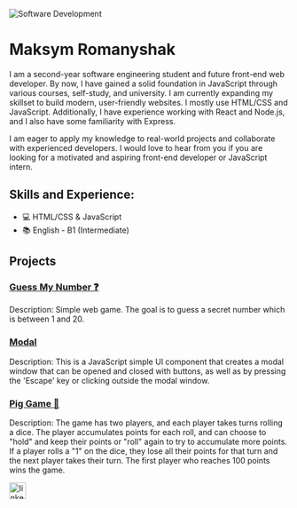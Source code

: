 ![Software Development](https://media.licdn.com/dms/image/D4E16AQGZyAkfhx0Jnw/profile-displaybackgroundimage-shrink_350_1400/0/1680433029314?e=1691625600&v=beta&t=jD3QWBESCQJfSSpiyYn4kORLzydgoIVv2okMD6Krjvc)

# Maksym Romanyshak
I am a second-year software engineering student and future front-end web developer. By now, I have gained a solid foundation in JavaScript through various courses, self-study, and university. I am currently expanding my skillset to build modern, user-friendly websites. I mostly use HTML/CSS and JavaScript. Additionally, I have experience working with React and Node.js, and I also have some familiarity with Express.

I am eager to apply my knowledge to real-world projects and collaborate with experienced developers. I would love to hear from you if you are looking for a motivated and aspiring front-end developer or JavaScript intern.

## Skills and Experience:
* 💻 HTML/CSS & JavaScript
* 📚 English - B1 (Intermediate)

## Projects
### [Guess My Number ❓](https://github.com/MaksymRomanyshak/GuessMyNumber)
Description: Simple web game. The goal is to guess a secret number which is between 1 and 20.
### [Modal](https://github.com/MaksymRomanyshak/Modal)
Description: This is a JavaScript simple UI component that creates a modal window that can be opened and closed with buttons, as well as by pressing the 'Escape' key or clicking outside the modal window.
### [Pig Game 🎲](https://github.com/MaksymRomanyshak/PigGame)
Description: The game has two players, and each player takes turns rolling a dice. The player accumulates points for each roll, and can choose to "hold" and keep their points or "roll" again to try to accumulate more points. If a player rolls a "1" on the dice, they lose all their points for that turn and the next player takes their turn. The first player who reaches 100 points wins the game.

[<img src='https://cdn.jsdelivr.net/npm/simple-icons@3.0.1/icons/linkedin.svg' alt='linkedin' height='30'>](https://www.linkedin.com/in/maksym-romanyshak-05447b270//)  

